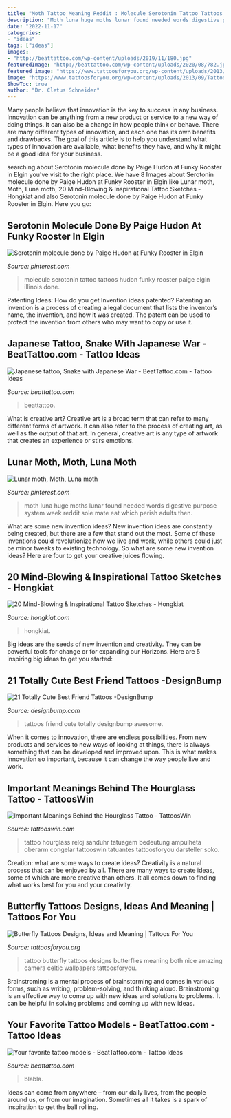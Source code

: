 ```yaml
---
title: "Moth Tattoo Meaning Reddit : Molecule Serotonin Tattoo Tattoos Hudon Funky Rooster Paige Elgin Illinois Done"
description: "Moth luna huge moths lunar found needed words digestive purpose system week reddit sole mate eat which perish adults then"
date: "2022-11-17"
categories:
- "ideas"
tags: ["ideas"]
images:
- "http://beattattoo.com/wp-content/uploads/2019/11/180.jpg"
featuredImage: "http://beattattoo.com/wp-content/uploads/2020/08/782.jpg"
featured_image: "https://www.tattoosforyou.org/wp-content/uploads/2013/09/Tattoos-Butterflies.jpg"
image: "https://www.tattoosforyou.org/wp-content/uploads/2013/09/Tattoos-Butterflies.jpg"
ShowToc: true
author: "Dr. Cletus Schneider"
---
```



Many people believe that innovation is the key to success in any business. Innovation can be anything from a new product or service to a new way of doing things. It can also be a change in how people think or behave. There are many different types of innovation, and each one has its own benefits and drawbacks. The goal of this article is to help you understand what types of innovation are available, what benefits they have, and why it might be a good idea for your business.

	

		
searching about Serotonin molecule done by Paige Hudon at Funky Rooster in Elgin you've visit to the right place. We have 8 Images about Serotonin molecule done by Paige Hudon at Funky Rooster in Elgin like Lunar moth, Moth, Luna moth, 20 Mind-Blowing &amp; Inspirational Tattoo Sketches - Hongkiat and also Serotonin molecule done by Paige Hudon at Funky Rooster in Elgin. Here you go:
		
    
## Serotonin Molecule Done By Paige Hudon At Funky Rooster In Elgin

<img loading=lazy src="https://i.pinimg.com/736x/59/fd/88/59fd889f895b46430df0b675e3000e7a.jpg" onerror="this.onerror=null;this.src='https://tse1.mm.bing.net/th?id=OIP.j31Lz30hmw2PMcCIQdOqCAHaJ3&amp;pid=15.1';" alt="Serotonin molecule done by Paige Hudon at Funky Rooster in Elgin">

_Source: pinterest.com_

>molecule serotonin tattoo tattoos hudon funky rooster paige elgin illinois done. 

	

Patenting Ideas: How do you get Invention ideas patented?
Patenting an invention is a process of creating a legal document that lists the inventor’s name, the invention, and how it was created. The patent can be used to protect the invention from others who may want to copy or use it.

    
## Japanese Tattoo, Snake With Japanese War - BeatTattoo.com - Tattoo Ideas

<img loading=lazy src="http://beattattoo.com/wp-content/uploads/2020/08/782.jpg" onerror="this.onerror=null;this.src='https://tse4.mm.bing.net/th?id=OIP.p0g-FWjYTvYIF982C36PAgHaJH&amp;pid=15.1';" alt="Japanese tattoo, Snake with Japanese War - BeatTattoo.com - Tattoo Ideas">

_Source: beattattoo.com_

>beattattoo. 

	

What is creative art?
Creative art is a broad term that can refer to many different forms of artwork. It can also refer to the process of creating art, as well as the output of that art. In general, creative art is any type of artwork that creates an experience or stirs emotions.

    
## Lunar Moth, Moth, Luna Moth

<img loading=lazy src="https://i.pinimg.com/originals/45/9b/2e/459b2eeeb6ba2f66665244762a670494.jpg" onerror="this.onerror=null;this.src='https://tse3.mm.bing.net/th?id=OIP.eZwf3h2p489jQxo7agt5hwHaJ4&amp;pid=15.1';" alt="Lunar moth, Moth, Luna moth">

_Source: pinterest.com_

>moth luna huge moths lunar found needed words digestive purpose system week reddit sole mate eat which perish adults then. 

	

What are some new invention ideas?
New invention ideas are constantly being created, but there are a few that stand out the most. Some of these inventions could revolutionize how we live and work, while others could just be minor tweaks to existing technology. So what are some new invention ideas? Here are four to get your creative juices flowing.

    
## 20 Mind-Blowing &amp; Inspirational Tattoo Sketches - Hongkiat

<img loading=lazy src="https://assets.hongkiat.com/uploads/mind-blowing-tattoo-sketches/9-tattoo-sketches.jpg" onerror="this.onerror=null;this.src='https://tse3.mm.bing.net/th?id=OIP.Z6BRVcSWqFSZCRA81F2a2wHaHa&amp;pid=15.1';" alt="20 Mind-Blowing &amp; Inspirational Tattoo Sketches - Hongkiat">

_Source: hongkiat.com_

>hongkiat. 

	

Big ideas are the seeds of new invention and creativity. They can be powerful tools for change or for expanding our Horizons. Here are 5 inspiring big ideas to get you started: 

    
## 21 Totally Cute Best Friend Tattoos -DesignBump

<img loading=lazy src="https://designbump.com/wp-content/uploads/2015/11/Friendship-quote-tattoos.jpg" onerror="this.onerror=null;this.src='https://tse2.mm.bing.net/th?id=OIP.Hul4HicxeWN-vpzjvEd7YQHaLH&amp;pid=15.1';" alt="21 Totally Cute Best Friend Tattoos -DesignBump">

_Source: designbump.com_

>tattoos friend cute totally designbump awesome. 

	

When it comes to innovation, there are endless possibilities. From new products and services to new ways of looking at things, there is always something that can be developed and improved upon. This is what makes innovation so important, because it can change the way people live and work.

    
## Important Meanings Behind The Hourglass Tattoo - TattoosWin

<img loading=lazy src="https://tattooswin.com/wp-content/uploads/2016/03/Hourglass-Tattoo-Designs.jpg" onerror="this.onerror=null;this.src='https://tse2.mm.bing.net/th?id=OIP.d-VCFEaLntW4ZnFQBl85xgHaJ4&amp;pid=15.1';" alt="Important Meanings Behind the Hourglass Tattoo - TattoosWin">

_Source: tattooswin.com_

>tattoo hourglass reloj sanduhr tatuagem bedeutung ampulheta oberarm congelar tattooswin tatuantes tattoosforyou darsteller soko. 

	

Creation: what are some ways to create ideas?
Creativity is a natural process that can be enjoyed by all. There are many ways to create ideas, some of which are more creative than others. It all comes down to finding what works best for you and your creativity.

    
## Butterfly Tattoos Designs, Ideas And Meaning | Tattoos For You

<img loading=lazy src="https://www.tattoosforyou.org/wp-content/uploads/2013/09/Tattoos-Butterflies.jpg" onerror="this.onerror=null;this.src='https://tse4.mm.bing.net/th?id=OIP.WSl0w64ipBnzRMHwGsTNCAHaJ4&amp;pid=15.1';" alt="Butterfly Tattoos Designs, Ideas and Meaning | Tattoos For You">

_Source: tattoosforyou.org_

>tattoo butterfly tattoos designs butterflies meaning both nice amazing camera celtic wallpapers tattoosforyou. 

	

Brainstroming is a mental process of brainstorming and comes in various forms, such as writing, problem-solving, and thinking aloud. Brainstroming is an effective way to come up with new ideas and solutions to problems. It can be helpful in solving problems and coming up with new ideas.

    
## Your Favorite Tattoo Models - BeatTattoo.com - Tattoo Ideas

<img loading=lazy src="http://beattattoo.com/wp-content/uploads/2019/11/180.jpg" onerror="this.onerror=null;this.src='https://tse2.mm.bing.net/th?id=OIP.X21kRA-Qs4ogvO52RSQUIQHaJQ&amp;pid=15.1';" alt="Your favorite tattoo models - BeatTattoo.com - Tattoo Ideas">

_Source: beattattoo.com_

>blabla. 

	

Ideas can come from anywhere – from our daily lives, from the people around us, or from our imagination. Sometimes all it takes is a spark of inspiration to get the ball rolling.

